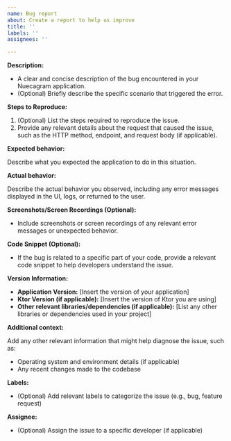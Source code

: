 ```yaml
---
name: Bug report
about: Create a report to help us improve
title: ''
labels: ''
assignees: ''

---
```


**Description:**

* A clear and concise description of the bug encountered in your Nuecagram application.
* (Optional) Briefly describe the specific scenario that triggered the error. 

**Steps to Reproduce:**

1. (Optional) List the steps required to reproduce the issue.
2. Provide any relevant details about the request that caused the issue, such as the HTTP method, endpoint, and request body (if applicable).

**Expected behavior:**

Describe what you expected the application to do in this situation. 

**Actual behavior:**

Describe the actual behavior you observed, including any error messages displayed in the UI, logs, or returned to the user. 

**Screenshots/Screen Recordings (Optional):**

* Include screenshots or screen recordings of any relevant error messages or unexpected behavior.

**Code Snippet (Optional):**

* If the bug is related to a specific part of your code, provide a relevant code snippet to help developers understand the issue. 

**Version Information:**

* **Application Version:** [Insert the version of your application]
* **Ktor Version (if applicable):** [Insert the version of Ktor you are using]
* **Other relevant libraries/dependencies (if applicable):** [List any other libraries or dependencies used in your project]

**Additional context:**

Add any other relevant information that might help diagnose the issue, such as:

* Operating system and environment details (if applicable)
* Any recent changes made to the codebase

**Labels:**

* (Optional) Add relevant labels to categorize the issue (e.g., bug, feature request)

**Assignee:**

* (Optional) Assign the issue to a specific developer (if applicable)
